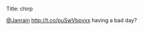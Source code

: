 Title: chirp

<a href="http://twitter.com/Janrain">@Janrain</a> <a href="http://t.co/puSwVbpvxx">http://t.co/puSwVbpvxx</a> having a bad day?
